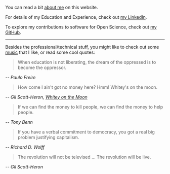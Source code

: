 You can read a bit [about me] on this website.

For details of my Education and Experience, check out [my LinkedIn].

To explore my contributions to software for Open Science, check out [my GitHub].

---

Besides the professional/technical stuff, you might like to check out
some [music] that I like, or read some cool quotes:

> When education is not liberating,
> the dream of the oppressed is to become the oppressor.

*-- Paulo Freire*

> How come I ain't got no money here? Hmm! Whitey's on the moon.

*-- Gil Scott-Heron, [Whitey on the Moon]*

> If we can find the money to kill people,
> we can find the money to help people.

*-- Tony Benn*

> If you have a verbal commitment to democracy,
> you got a real big problem justifying capitalism.

*-- Richard D. Wolff*

> The revolution will not be televised ... The revolution will be live.

*-- Gil Scott-Heron*

[about me]: ./about/
[my LinkedIn]: https://www.linkedin.com/in/lucascolley0/
[my GitHub]: https://github.com/lucascolley
[music]: ./music
[Whitey on the Moon]: https://youtu.be/otwkXZ0SmTs?si=hbdPYEgxrwgLad6S
